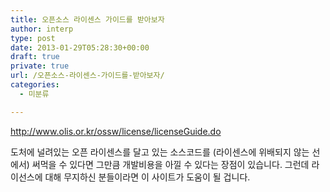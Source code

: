 ```yaml
---
title: 오픈소스 라이센스 가이드를 받아보자
author: interp
type: post
date: 2013-01-29T05:28:30+00:00
draft: true
private: true
url: /오픈소스-라이센스-가이드를-받아보자/
categories:
  - 미분류

---
```

<a class="tx-link" target="_blank" href="http://www.olis.or.kr/ossw/license/licenseGuide.do">http://www.olis.or.kr/ossw/license/licenseGuide.do</a>

도처에 널려있는 오픈 라이센스를 달고 있는 소스코드를 (라이센스에 위배되지 않는 선에서) 써먹을 수 있다면 그만큼 개발비용을 아낄 수 있다는 장점이 있습니다. 그런데 라이선스에 대해 무지하신 분들이라면 이 사이트가 도움이 될 겁니다.